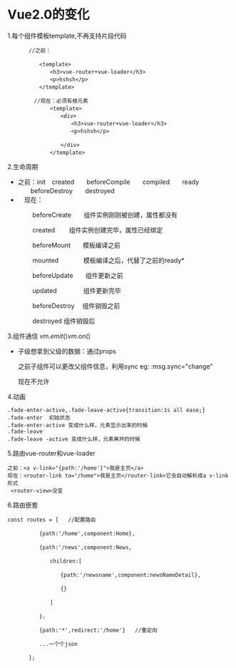 Vue2.0的变化
=====
1.每个组件模板template,不再支持片段代码
````
　　　　//之前：

　　　　　　<template>
　　　　　　　　<h3>vue-router+vue-loader</h3>
　　　　　　　　<p>hshsh</p>
　　　　　　</template>

　　     //现在：必须有根元素
　　　　　　　　<template>
　　　　　　　　　　<div>
　　　　　　　　　　　　<h3>vue-router+vue-loader</h3>
　　　　　　　　　　　　<p>hshsh</p>

　　　　　　　　　　</div>
　　　　　　　　</template>
````
2.生命周期
* 之前：init　created　　beforeCompile　　compiled　　ready 　　beforeDestroy　　destroyed
* 　现在：

　　　　beforeCreate　　组件实例刚刚被创建，属性都没有

　　　　created　　        组件实例创建完毕，属性已经绑定

　　　　beforeMount　　模板编译之前

　　　　mounted　　　　模板编译之后，代替了之前的ready*

　　　　beforeUpdate　　组件更新之前

　　　　updated　　　　 组件更新完毕

　　　　beforeDestroy　 组件销毁之前

　　　　destroyed         组件销毁后

3.组件通信  vm.$emit()  vm.$on()
* 子级想拿到父级的数据：通过props

  之前子组件可以更改父组件信息，利用sync   eg:  :msg.sync="change"

  现在不允许

4.动画
````
.fade-enter-active,.fade-leave-active{transition:1s all ease;}
.fade-enter  初始状态
.fade-enter-active 变成什么样，元素显示出来的时候
.fade-leave
.fade-leave -active 变成什么样，元素离开的时候
````

5.路由vue-router和vue-loader
````
之前：<a v-link="{path:'/home'}">我是主页</a>
现在：<router-link to="/home">我是主页</router-link>它会自动解析成a v-link形式
 <router-view>没变
````

6.路由嵌套
````
const routes = [   //配置路由

　　　　　　{path:'/home',component:Home},

　　　　　　{path:'/news',component:News,

　　　　　　　　children:[

　　　　　　　　　　{path:'/newsname',component:newsNameDetail},

　　　　　　　　　　{}

　　　　　　　　]

　　　　　　}，

　　　　　　{path:'*',redirect:'/home'}   //重定向

　　　　　　...一个个json

　　　　];
````